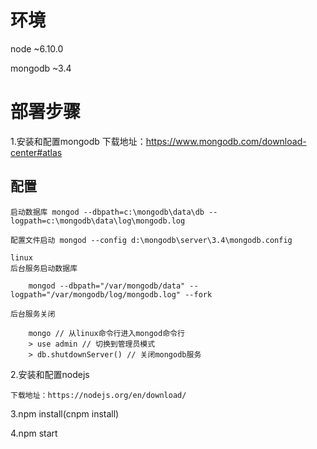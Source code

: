 # 环境

node ~6.10.0

mongodb ~3.4

# 部署步骤

1.安装和配置mongodb 下载地址：https://www.mongodb.com/download-center#atlas

  ## 配置

    启动数据库 mongod --dbpath=c:\mongodb\data\db --logpath=c:\mongodb\data\log\mongodb.log

    配置文件启动 mongod --config d:\mongodb\server\3.4\mongodb.config

    linux
    后台服务启动数据库
    
        mongod --dbpath="/var/mongodb/data" --logpath="/var/mongodb/log/mongodb.log" --fork 

    后台服务关闭 

        mongo // 从linux命令行进入mongod命令行
        > use admin // 切换到管理员模式
        > db.shutdownServer() // 关闭mongodb服务


2.安装和配置nodejs

    下载地址：https://nodejs.org/en/download/

3.npm install(cnpm install)  

4.npm start





